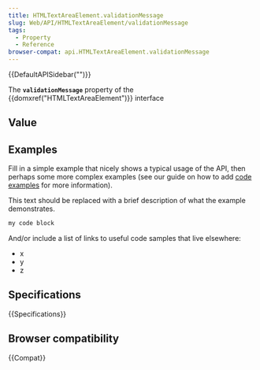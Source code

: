 ```yaml
---
title: HTMLTextAreaElement.validationMessage
slug: Web/API/HTMLTextAreaElement/validationMessage
tags:
  - Property
  - Reference
browser-compat: api.HTMLTextAreaElement.validationMessage
---
```

{{DefaultAPISidebar("")}}

The **`validationMessage`** property of the {{domxref("HTMLTextAreaElement")}} interface 

## Value



## Examples

Fill in a simple example that nicely shows a typical usage of the API, then perhaps some more complex examples (see our guide on how to add [code examples](/en-US/docs/MDN/Contribute/Structures/Code_examples) for more information).

This text should be replaced with a brief description of what the example demonstrates.

```js
my code block
```

And/or include a list of links to useful code samples that live elsewhere:

*   x
*   y
*   z

## Specifications

{{Specifications}}

## Browser compatibility

{{Compat}}


